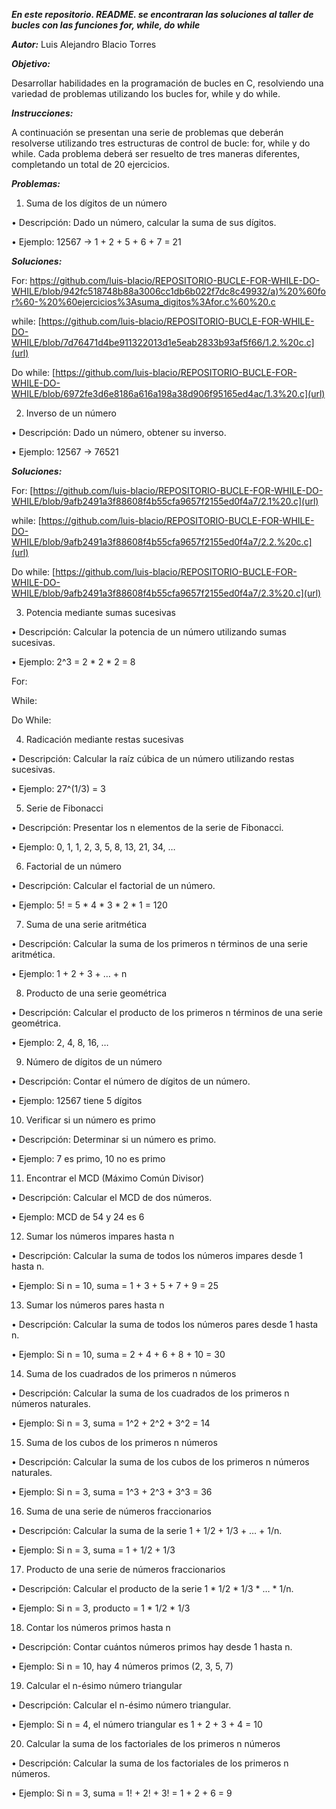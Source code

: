 ***En este repositorio. README. se encontraran las soluciones al taller de bucles con las funciones for, while, do while***

***Autor:***
Luis Alejandro Blacio Torres

***Objetivo:***

Desarrollar habilidades en la programación de bucles en C, resolviendo una variedad de problemas utilizando los bucles for, while y do while.

***Instrucciones:***

A continuación se presentan una serie de problemas que deberán resolverse utilizando tres estructuras de control de bucle: for, while y do while. Cada problema deberá ser resuelto de tres maneras diferentes, completando un total de 20 ejercicios.

***Problemas:***

1. Suma de los dígitos de un número

• Descripción: Dado un número, calcular la suma de sus dígitos.

• Ejemplo: 12567 -> 1 + 2 + 5 + 6 + 7 = 21

***Soluciones:***


For: [https://github.com/luis-blacio/REPOSITORIO-BUCLE-FOR-WHILE-DO-WHILE/blob/942fc518748b88a3006cc1db6b022f7dc8c49932/a)%20%60for%60-%20%60ejercicios%3Asuma_digitos%3Afor.c%60%20.c](url)


while: [https://github.com/luis-blacio/REPOSITORIO-BUCLE-FOR-WHILE-DO-WHILE/blob/7d76471d4be911322013d1e5eab2833b93af5f66/1.2.%20c.c](url)


Do while: [https://github.com/luis-blacio/REPOSITORIO-BUCLE-FOR-WHILE-DO-WHILE/blob/6972fe3d6e8186a616a198a38d906f95165ed4ac/1.3%20.c](url)


2. Inverso de un número

• Descripción: Dado un número, obtener su inverso.

• Ejemplo: 12567 -> 76521

***Soluciones:***


For: [https://github.com/luis-blacio/REPOSITORIO-BUCLE-FOR-WHILE-DO-WHILE/blob/9afb2491a3f88608f4b55cfa9657f2155ed0f4a7/2.1%20.c](url)


while: [https://github.com/luis-blacio/REPOSITORIO-BUCLE-FOR-WHILE-DO-WHILE/blob/9afb2491a3f88608f4b55cfa9657f2155ed0f4a7/2.2.%20c.c](url)


Do while: [https://github.com/luis-blacio/REPOSITORIO-BUCLE-FOR-WHILE-DO-WHILE/blob/9afb2491a3f88608f4b55cfa9657f2155ed0f4a7/2.3%20.c](url)



3. Potencia mediante sumas sucesivas

• Descripción: Calcular la potencia de un número utilizando sumas sucesivas.

• Ejemplo: 2^3 = 2 * 2 * 2 = 8

For:


While:


Do While:



4. Radicación mediante restas sucesivas

• Descripción: Calcular la raíz cúbica de un número utilizando restas sucesivas.

• Ejemplo: 27^(1/3) = 3

5. Serie de Fibonacci

• Descripción: Presentar los n elementos de la serie de Fibonacci.

• Ejemplo: 0, 1, 1, 2, 3, 5, 8, 13, 21, 34, …

6. Factorial de un número

• Descripción: Calcular el factorial de un número.

• Ejemplo: 5! = 5 * 4 * 3 * 2 * 1 = 120

7. Suma de una serie aritmética

• Descripción: Calcular la suma de los primeros n términos de una serie aritmética.

• Ejemplo: 1 + 2 + 3 + … + n

8. Producto de una serie geométrica

• Descripción: Calcular el producto de los primeros n términos de una serie geométrica.

• Ejemplo: 2, 4, 8, 16, …

9. Número de dígitos de un número

• Descripción: Contar el número de dígitos de un número.

• Ejemplo: 12567 tiene 5 dígitos

10. Verificar si un número es primo

• Descripción: Determinar si un número es primo.

• Ejemplo: 7 es primo, 10 no es primo

11. Encontrar el MCD (Máximo Común Divisor)

• Descripción: Calcular el MCD de dos números.

• Ejemplo: MCD de 54 y 24 es 6

12. Sumar los números impares hasta n

• Descripción: Calcular la suma de todos los números impares desde 1 hasta n.

• Ejemplo: Si n = 10, suma = 1 + 3 + 5 + 7 + 9 = 25

13. Sumar los números pares hasta n

• Descripción: Calcular la suma de todos los números pares desde 1 hasta n.

• Ejemplo: Si n = 10, suma = 2 + 4 + 6 + 8 + 10 = 30

14. Suma de los cuadrados de los primeros n números

• Descripción: Calcular la suma de los cuadrados de los primeros n números naturales.

• Ejemplo: Si n = 3, suma = 1^2 + 2^2 + 3^2 = 14

15. Suma de los cubos de los primeros n números

• Descripción: Calcular la suma de los cubos de los primeros n números naturales.

• Ejemplo: Si n = 3, suma = 1^3 + 2^3 + 3^3 = 36

16. Suma de una serie de números fraccionarios

• Descripción: Calcular la suma de la serie 1 + 1/2 + 1/3 + … + 1/n.

• Ejemplo: Si n = 3, suma = 1 + 1/2 + 1/3

17. Producto de una serie de números fraccionarios

• Descripción: Calcular el producto de la serie 1 * 1/2 * 1/3 * … * 1/n.

• Ejemplo: Si n = 3, producto = 1 * 1/2 * 1/3

18. Contar los números primos hasta n

• Descripción: Contar cuántos números primos hay desde 1 hasta n.

• Ejemplo: Si n = 10, hay 4 números primos (2, 3, 5, 7)

19. Calcular el n-ésimo número triangular

• Descripción: Calcular el n-ésimo número triangular.

• Ejemplo: Si n = 4, el número triangular es 1 + 2 + 3 + 4 = 10

20. Calcular la suma de los factoriales de los primeros n números

• Descripción: Calcular la suma de los factoriales de los primeros n números.

• Ejemplo: Si n = 3, suma = 1! + 2! + 3! = 1 + 2 + 6 = 9

